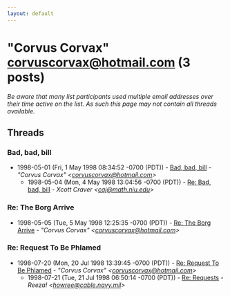 ```yaml
---
layout: default
---
```


# "Corvus Corvax" <corvuscorvax@hotmail.com> (3 posts)

_Be aware that many list participants used multiple email addresses over their time active on the list. As such this page may not contain all threads available._

## Threads

### Bad, bad, bill
+ 1998-05-01 (Fri, 1 May 1998 08:34:52 -0700 (PDT)) - [Bad, bad, bill](/archive/1998/05/43c218669310cfe2d93d5f7963e20056df5c61dd094358226f7b73611114ba38) - _"Corvus Corvax" \<corvuscorvax@hotmail.com\>_
  + 1998-05-04 (Mon, 4 May 1998 13:04:56 -0700 (PDT)) - [Re: Bad, bad, bill](/archive/1998/05/6beeb52323939c26958e210e6876ad5928418943fa8211c3bcc63de3ddfab0bc) - _Xcott Craver \<caj@math.niu.edu\>_

### Re: The Borg Arrive
+ 1998-05-05 (Tue, 5 May 1998 12:25:35 -0700 (PDT)) - [Re: The Borg Arrive](/archive/1998/05/103062c2693658169178d73603a028d60033b82caacd0f66c41edf3afa004709) - _"Corvus Corvax" \<corvuscorvax@hotmail.com\>_

### Re: Request To Be Phlamed
+ 1998-07-20 (Mon, 20 Jul 1998 13:39:45 -0700 (PDT)) - [Re: Request To Be Phlamed](/archive/1998/07/705e7a1709a1b9d2a70cb0ce70497214c2c94e481976b4836dd901fccfb8e8b7) - _"Corvus Corvax" \<corvuscorvax@hotmail.com\>_
  + 1998-07-21 (Tue, 21 Jul 1998 06:50:14 -0700 (PDT)) - [Re: Requests](/archive/1998/07/89d9fda624a33dd6388d1f5f78fb65926ac4db8aefb312dc11f09df0b35e2654) - _Reeza! \<howree@cable.navy.mil\>_

